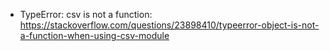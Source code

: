
- TypeError: csv is not a function:
https://stackoverflow.com/questions/23898410/typeerror-object-is-not-a-function-when-using-csv-module